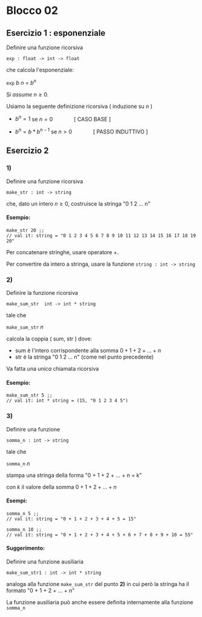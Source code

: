 # Blocco 02

## Esercizio 1 : esponenziale

Definire una funzione ricorsiva

`exp : float -> int -> float`

che calcola l'esponenziale: 

`exp` $b$ $n$ = $b^n$   

Si *assume* $n\ge 0$. 

Usiamo la seguente definizione ricorsiva ( induzione su $n$ )

-   $b^n   =  1$                se $n = 0$&emsp;&emsp;&emsp;&emsp;[ CASO BASE ]

-   $b^n  =   b * b^{n-1}$      se $n > 0$&emsp;&emsp;&emsp;&emsp;[ PASSO INDUTTIVO ]

## Esercizio 2

### 1)  
    
Definire una funzione ricorsiva

`make_str : int -> string`

che, dato un intero $n\ge 0$, costruisce la stringa "0 1 2 ... n"

#### Esempio:

    make_str 20 ;;
    // val it: string = "0 1 2 3 4 5 6 7 8 9 10 11 12 13 14 15 16 17 18 19 20"

Per concatenare stringhe, usare operatore +.

Per convertire da intero a stringa, usare la funzione `string : int -> string`

### 2)  

Definire la funzione ricorsiva

`make_sum_str  int -> int * string`

tale che 

`make_sum_str` $n$

calcola la coppia ( sum, str ) dove:

- sum è l'intero corrispondente alla somma  $0 + 1 + 2 + ... + n$
- str è la stringa "0 1 2 ... n"  (come nel punto precedente)

Va fatta una *unica* chiamata ricorsiva  

#### Esempio:

    make_sum_str 5 ;;
    // val it: int * string = (15, "0 1 2 3 4 5")

### 3)

Definire una funzione

`somma_n : int -> string`

tale che

`somma_n` $n$

stampa una stringa della forma "0 + 1 + 2 + ... + n = k"

con $k$ il valore della somma $0 + 1 + 2 + ... + n$

#### Esempi:

    somma_n 5 ;;
    // val it: string = "0 + 1 + 2 + 3 + 4 + 5 = 15"

    somma_n 10 ;;
    // val it: string = "0 + 1 + 2 + 3 + 4 + 5 + 6 + 7 + 8 + 9 + 10 = 55"  

#### Suggerimento:

Definire una funzione ausiliaria

`make_sum_str1 : int -> int * string`

analoga alla funzione `make_sum_str` del punto **2)** in cui però la stringa ha il formato "0 + 1 + 2 + ... + n"

La funzione ausiliaria può anche essere definita internamente alla funzione `somma_n`
